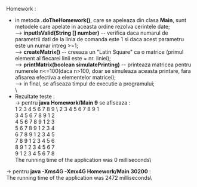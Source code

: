 Homework :
- in metoda **.doTheHomework()**, care se apeleaza din clasa **Main**, sunt metodele care apelate in aceasta ordine rezolva cerintele date;\
--> **inputIsValid(String [] number)** -- verifica daca numarul de parametrii dati de la linia de comanda este 1 si daca acest parametru este un numar intreg >=1;\
--> **createMatrix()** -- creeaza un "Latin Square" ca o matrice (primul element al fiecarei linii este = nr. liniei);\
--> **printMatrix(boolean simulatePrinting)** -- printeaza matricea pentru numerele n<=100(daca n>100, doar se simuleaza aceasta printare, fara afisarea efectiva a elementelor matricei);\
--> in final, se afiseaza timpul de executie a programului;\
\
- Rezultate teste :\
-> pentru **java Homework/Main 9** se afiseaza :\
1 2 3 4 5 6 7 8 9 \ 
2 3 4 5 6 7 8 9 1 \
3 4 5 6 7 8 9 1 2 \
4 5 6 7 8 9 1 2 3 \
5 6 7 8 9 1 2 3 4 \
6 7 8 9 1 2 3 4 5 \
7 8 9 1 2 3 4 5 6 \
8 9 1 2 3 4 5 6 7 \
9 1 2 3 4 5 6 7 8 \
The running time of the application was 0 milliseconds\

-> pentru **java -Xms4G -Xmx4G Homework/Main 30200** :\
The running time of the application was 2472 milliseconds\



 
